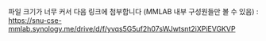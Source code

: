파일 크기가 너무 커서 다음 링크에 첨부합니다 (MMLAB 내부 구성원들만 볼 수 있음) : 
https://snu-cse-mmlab.synology.me/drive/d/f/yvqs5G5uf2h07sWJwtsnt2iXPiEVGKVP